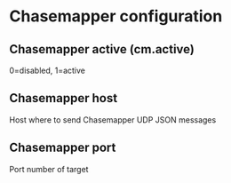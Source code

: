# Chasemapper configuration

## Chasemapper active (cm.active)
0=disabled, 1=active

## Chasemapper host
Host where to send Chasemapper UDP JSON messages

## Chasemapper port
Port number of target